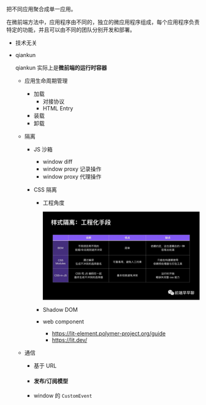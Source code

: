 把不同应用聚合成单一应用。

在微前端方法中，应用程序由不同的，独立的微应用程序组成，每个应用程序负责特定的功能，并且可以由不同的团队分别开发和部署。

- 技术无关

  



- qiankun

  qiankun 实际上是**微前端的运行时容器**

  - 应用生命周期管理

    - 加载
      - 对接协议
      - HTML Entry
    - 装载
    - 卸载

  - 隔离

    - JS 沙箱

      - window diff
      - window proxy 记录操作
      - window proxy 代理操作

    - CSS 隔离
      
      - 工程角度
      
        ![图片](${images}/640)
      
      - Shadow DOM
      
      - web component
      
        - https://lit-element.polymer-project.org/guide
        - https://lit.dev/

  - 通信

    - 基于 URL

    - #### 发布/订阅模型

    - window 的 `CustomEvent`